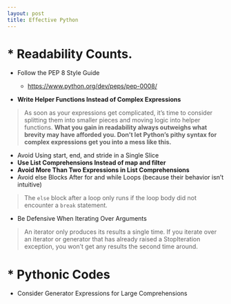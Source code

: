```yaml
---
layout: post
title: Effective Python
---
```


# * Readability Counts.
* Follow the PEP 8 Style Guide

  - <https://www.python.org/dev/peps/pep-0008/>

* **Write Helper Functions Instead of Complex Expressions**
> As soon as your expressions get complicated, it’s time to consider splitting them into
> smaller pieces and moving logic into helper functions. **What you gain in readability
> always outweighs what brevity may have afforded you. Don’t let Python’s pithy syntax for
> complex expressions get you into a mess like this.**
* Avoid Using start, end, and stride in a Single Slice
* **Use List Comprehensions Instead of map and filter** 
* **Avoid More Than Two Expressions in List Comprehensions**
* Avoid else Blocks After for and while Loops (because their behavior isn’t intuitive) 
> The `else` block after a loop only runs if the loop body did not encounter a `break` statement.


* Be Defensive When Iterating Over Arguments
> An iterator only produces its results a single time. If you iterate over an iterator or generator 
> that has already raised a StopIteration exception,
> you won’t get any results the second time around. 


# * Pythonic Codes
* Consider Generator Expressions for Large Comprehensions
